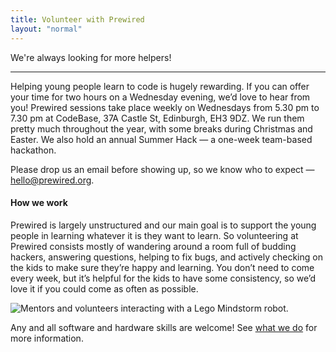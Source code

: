 ```yaml
---
title: Volunteer with Prewired
layout: "normal"
---
```

We're always looking for more helpers! 

---

Helping young people learn to code is hugely rewarding. If you can offer your time for two hours on a Wednesday evening, we’d love to hear from you! Prewired sessions take place weekly on Wednesdays from 5.30 pm to 7.30 pm at CodeBase, 37A Castle St, Edinburgh, EH3 9DZ. We run them pretty much throughout the year, with some breaks during Christmas and Easter. We also hold an annual Summer Hack &mdash; a one-week team-based hackathon. 

Please drop us an email before showing up, so we know who to expect &mdash; hello@prewired.org.

#### How we work

<div class="split justify-content-start align-items-start">
    <div class="split-piece split-50">
        <p style="padding-left: 0;">
            Prewired is largely unstructured and our main goal is to support the young people in learning whatever it is they want to learn. So volunteering at Prewired consists mostly of wandering around a room full of budding hackers, answering questions, helping to fix bugs, and actively checking on the kids to make sure they’re happy and learning. You don’t need to come every week, but it’s helpful for the kids to have some consistency, so we’d love it if you could come as often as possible.
        </p>
    </div>
    <div class="split-piece split-center split-50 d-flex">
        <div class="img-container">
            <img src="/assets/images/misc/lego.jpg" alt="Mentors and volunteers interacting with a Lego Mindstorm robot.">
        </div>
    </div>
</div>

Any and all software and hardware skills are welcome! See [what we do](/what-we-do) for more information.